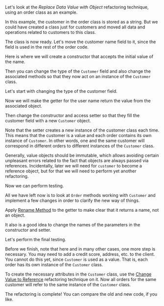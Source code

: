 Let's look at the <i>Replace Data Value with Object</i> refactoring technique, using an order class as an example.

In this example, the customer in the order class is stored as a string. But we could have created a class just for customers and moved all data and operations related to customers to this class.

The class is now ready. Let's move the customer name field to it, since the field is used in the rest of the order code.

Here is where we will create a constructor that accepts the initial value of the name.

Then you can change the type of the <code>Customer</code> field and also change the associated methods so that they now act on an instance of the <code>Customer</code> class.

Let's start with changing the type of the customer field.

Now we will make the getter for the user name return the value from the associated object.

Then change the constructor and access setter so that they fill the customer field with a new <code>Customer</code> object.

Note that the setter creates a new instance of the customer class each time. This means that the customer is a value and each order contains its own instance of <code>Customer</code>. In other words, one and the same customer will correspond in different orders to different instances of the <code>Customer</code> class.

Generally, value objects should be immutable, which allows avoiding certain unpleasant errors related to the fact that objects are always passed via references. Incidentally, later we will need for <code>customer</code> to become a reference object, but for that we will need to perform yet another refactoring.

Now we can perform testing.

All we have left now is to look at <code>Order</code> methods working with <code>Customer</code> and implement a few changes in order to clarify the new way of things.

Apply <a href="/rename-method">Rename Method</a> to the getter to make clear that it returns a name, not an object.

It also is a good idea to change the names of the parameters in the constructor and setter.

Let's perform the final testing.

Before we finish, note that here and in many other cases, one more step is necessary. You may need to add a credit score, address, etc. to the client. You cannot do this yet, since <code>Customer</code> is used as a value. That is, each order has its own instance of the <code>Customer</code> class.

To create the necessary attributes in the <code>Customer</code> class, use the <a href="/change-value-to-reference">Change Value to Reference</a> refactoring technique on it. Now all orders for the same customer will refer to the same instance of the <code>Customer</code> class.

The refactoring is complete! You can compare the old and new code, if you like.
